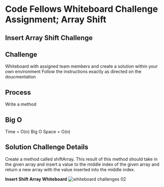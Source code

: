 # Code Fellows Whiteboard Challenge Assignment; Array Shift

## Insert Array Shift Challenge

## Challenge
Whiteboard with assigned team members and create a solution within your own environment
Follow the instructions exactly as directed on the doucmentation 

## Process
Write a method 

## Big O
Time = O(n)
Big O Space = O(n)
 

## Solution Challenge Details
Create a method called shiftArray. This result of this method should take in the given array and insert a value to the middle index of the given array and return a new array with the value inserted into the middle index. 



**Insert Shift Array Whiteboard**
![whiteboard challenges 02](https://user-images.githubusercontent.com/39015829/46910459-53a06800-cef9-11e8-9bef-64cb14f7198e.jpg)
